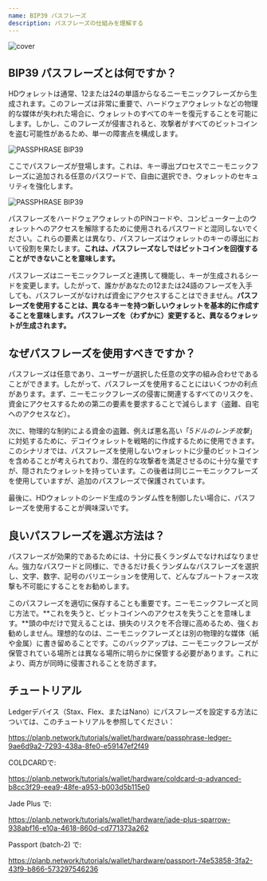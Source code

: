 ```yaml
---
name: BIP39 パスフレーズ
description: パスフレーズの仕組みを理解する
---
```

![cover](assets/cover.webp)

## BIP39 パスフレーズとは何ですか？

HDウォレットは通常、12または24の単語からなるニーモニックフレーズから生成されます。このフレーズは非常に重要で、ハードウェアウォレットなどの物理的な媒体が失われた場合に、ウォレットのすべてのキーを復元することを可能にします。しかし、このフレーズが侵害されると、攻撃者がすべてのビットコインを盗む可能性があるため、単一の障害点を構成します。

![PASSPHRASE BIP39](assets/notext/01.webp)

ここでパスフレーズが登場します。これは、キー導出プロセスでニーモニックフレーズに追加される任意のパスワードで、自由に選択でき、ウォレットのセキュリティを強化します。

![PASSPHRASE BIP39](assets/notext/02.webp)

パスフレーズをハードウェアウォレットのPINコードや、コンピューター上のウォレットへのアクセスを解除するために使用されるパスワードと混同しないでください。これらの要素とは異なり、パスフレーズはウォレットのキーの導出において役割を果たします。**これは、パスフレーズなしではビットコインを回復することができないことを意味します。**

パスフレーズはニーモニックフレーズと連携して機能し、キーが生成されるシードを変更します。したがって、誰かがあなたの12または24語のフレーズを入手しても、パスフレーズがなければ資金にアクセスすることはできません。**パスフレーズを使用することは、異なるキーを持つ新しいウォレットを基本的に作成することを意味します。パスフレーズを（わずかに）変更すると、異なるウォレットが生成されます。**

## なぜパスフレーズを使用すべきですか？

パスフレーズは任意であり、ユーザーが選択した任意の文字の組み合わせであることができます。したがって、パスフレーズを使用することにはいくつかの利点があります。まず、ニーモニックフレーズの侵害に関連するすべてのリスクを、資金にアクセスするための第二の要素を要求することで減らします（盗難、自宅へのアクセスなど）。

次に、物理的な制約による資金の盗難、例えば悪名高い「*5ドルのレンチ攻撃*」に対処するために、デコイウォレットを戦略的に作成するために使用できます。このシナリオでは、パスフレーズを使用しないウォレットに少量のビットコインを含めることが考えられており、潜在的な攻撃者を満足させるのに十分な量ですが、隠されたウォレットを持っています。この後者は同じニーモニックフレーズを使用していますが、追加のパスフレーズで保護されています。

最後に、HDウォレットのシード生成のランダム性を制御したい場合に、パスフレーズを使用することが興味深いです。

## 良いパスフレーズを選ぶ方法は？
パスフレーズが効果的であるためには、十分に長くランダムでなければなりません。強力なパスワードと同様に、できるだけ長くランダムなパスフレーズを選択し、文字、数字、記号のバリエーションを使用して、どんなブルートフォース攻撃も不可能にすることをお勧めします。

このパスフレーズを適切に保存することも重要です。ニーモニックフレーズと同じ方法で。**これを失うと、ビットコインへのアクセスを失うことを意味します。**頭の中だけで覚えることは、損失のリスクを不合理に高めるため、強くお勧めしません。理想的なのは、ニーモニックフレーズとは別の物理的な媒体（紙や金属）に書き留めることです。このバックアップは、ニーモニックフレーズが保管されている場所とは異なる場所に明らかに保管する必要があります。これにより、両方が同時に侵害されることを防ぎます。

## チュートリアル

Ledgerデバイス（Stax、Flex、またはNano）にパスフレーズを設定する方法については、このチュートリアルを参照してください：

https://planb.network/tutorials/wallet/hardware/passphrase-ledger-9ae6d9a2-7293-438a-8fe0-e59147ef2f49

COLDCARDで:

https://planb.network/tutorials/wallet/hardware/coldcard-q-advanced-b8cc3f29-eea9-48fe-a953-b003d5b115e0

Jade Plus で:

https://planb.network/tutorials/wallet/hardware/jade-plus-sparrow-938abf16-e10a-4618-860d-cd771373a262

Passport (batch-2) で:

https://planb.network/tutorials/wallet/hardware/passport-74e53858-3fa2-43f9-b866-573297546236
